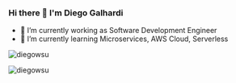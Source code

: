 ### Hi there 👋 I'm Diego Galhardi

- 🔭 I’m currently working as Software Development Engineer
- 🌱 I’m currently learning Microservices, AWS Cloud, Serverless 

<p align="left"> <img src="https://komarev.com/ghpvc/?username=diegowsu&label=Profile%20views&color=0e75b6&style=flat" alt="diegowsu" /> </p>

<p><img align="left" src="https://github-readme-stats.vercel.app/api/top-langs?username=diegowsu&show_icons=true&locale=en&layout=compact" alt="diegowsu" /></p>

<!--
**diegowsu/diegowsu** is a ✨ _special_ ✨ repository because its `README.md` (this file) appears on your GitHub profile.

Here are some ideas to get you started:

- 🔭 I’m currently working on ...
- 🌱 I’m currently learning ...
- 👯 I’m looking to collaborate on ...
- 🤔 I’m looking for help with ...
- 💬 Ask me about ...
- 📫 How to reach me: ...
- 😄 Pronouns: ...
- ⚡ Fun fact: ...
-->
